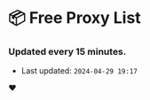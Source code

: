 # :package: Free Proxy List
### Updated every 15 minutes.

- Last updated: `2024-04-29 19:17`

:heart:
